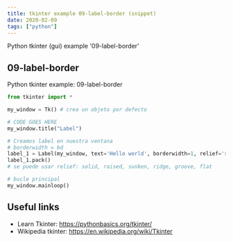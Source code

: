 ```yaml
---
title: tkinter example 09-label-border (snippet)
date: 2020-02-09
tags: ["python"]
---
```

Python tkinter (gui) example '09-label-border'


## 09-label-border

Python tkinter example: 09-label-border

```python
from tkinter import *

my_window = Tk() # crea un objeto por defecto

# CODE GOES HERE
my_window.title("Label")

# Creamos label en nuestra ventana
# borderwidth = bd
label_1 = Label(my_window, text='Hello world', borderwidth=1, relief='solid', font='Times 12')
label_1.pack()
# se puede usar relief: solid, raised, sunken, ridge, groove, flat

# bucle principal
my_window.mainloop()

```

## Useful links

- Learn Tkinter: https://pythonbasics.org/tkinter/
- Wikipedia tkinter: https://en.wikipedia.org/wiki/Tkinter
